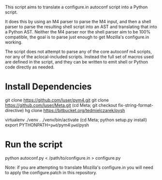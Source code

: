 This script aims to translate a configure.in autoconf script into a Python script.

It does this by using an M4 parser to parse the M4 input, and then a shell parser to parse the resulting shell script into an AST and translating that into a Python AST. Neither the M4 parser nor the shell parser aim to be 100% compatible, the goal is to parse just enough to get Mozilla's configure.in working.

The script does not attempt to parse any of the core autoconf m4 scripts, nor any of the aclocal-included scripts. Instead the full set of macros used are defined in the script, and they can be written to emit shell or Python code directly as needed.

Install Dependencies
====================

git clone https://github.com/luser/pym4.git
git clone https://github.com/luser/Meta.git
(cd Meta; git checkout fix-string-format-directive)
hg clone https://bitbucket.org/tedmielczarek/pysh

virtualenv ./venv
. ./venv/bin/activate
(cd Meta; python setup.py install)
export PYTHONPATH=`pwd`/pym4:`pwd`/pysh

Run the script
==============

python autoconf.py < /path/to/configure.in > configure.py

Note: if you are attempting to translate Mozilla's configure.in you will need to apply the configure.patch in this repository.
